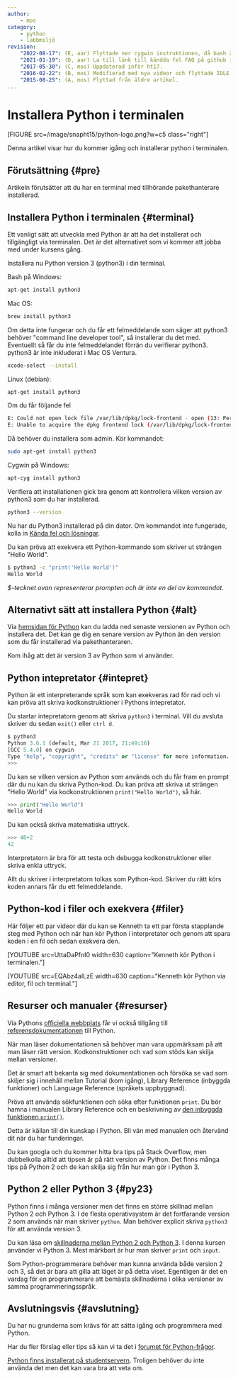 ```yaml
---
author:
    - mos
category:
    - python
    - labbmiljö
revision:
    "2022-08-17": (E, aar) Flyttade ner cygwin instruktionen, då bash är standard på windows.
    "2021-01-19": (D, aar) La till länk till kändda fel FAQ på github issues.
    "2017-05-30": (C, mos) Uppdaterad inför ht17.
    "2016-02-22": (B, mos) Modifierad med nya videor och flyttade IDLE och python på studservern till egna tips.
    "2015-08-25": (A, mos) Flyttad från äldre artikel.
...
```

Installera Python i terminalen
==================================

[FIGURE src=/image/snapht15/python-logo.png?w=c5 class="right"]

Denna artikel visar hur du kommer igång och installerar python i terminalen.

<!--more-->



Förutsättning {#pre}
-------------------------------

Artikeln förutsätter att du har en terminal med tillhörande pakethanterare installerad. 



Installera Python i terminalen {#terminal}
-------------------------------

Ett vanligt sätt att utveckla med Python är att ha det installerat och tillgängligt via terminalen. Det är det alternativet som vi kommer att jobba med under kursens gång.

Installera nu Python version 3 (python3) i din terminal.

Bash på Windows:

```bash
apt-get install python3
```

Mac OS:

```bash
brew install python3
```

Om detta inte fungerar och du får ett felmeddelande som säger att python3 behöver "command line developer tool", så installerar du det med. Eventuellt så får du inte felmeddelandet förrän du verifierar python3. python3 är inte inkluderat i Mac OS Ventura.

```bash
xcode-select --install 
```

Linux (debian):

```bash
apt-get install python3
```

Om du får följande fel

```bash
E: Could not open lock file /var/lib/dpkg/lock-frontend - open (13: Permission denied)
E: Unable to acquire the dpkg frontend lock (/var/lib/dpkg/lock-frontend), are you root?
```

Då behöver du installera som admin. Kör kommandot:

```bash
sudo apt-get install python3
```

Cygwin på Windows:

```bash
apt-cyg install python3
```

Verifiera att installationen gick bra genom att kontrollera vilken version av python3 som du har installerad.

```bash
python3 --version
```

Nu har du Python3 installerad på din dator. Om kommandot inte fungerade, kolla in [Kända fel och lösningar](https://github.com/dbwebb-se/python/issues/44).

Du kan pröva att exekvera ett Python-kommando som skriver ut strängen "Hello World".

```bash
$ python3 -c "print('Hello World')"
Hello World
```

*$-tecknet ovan representerar prompten och är inte en del av kommandot.*



Alternativt sätt att installera Python {#alt}
-------------------------------

Via [hemsidan för Python](https://www.python.org/downloads/) kan du ladda ned senaste versionen av Python och installera det. Det kan ge dig en senare version av Python än den version som du får installerad via pakethanteraren.

Kom ihåg att det är version 3 av Python som vi använder.



Python intepretator {#intepret}
-------------------------------

Python är ett interpreterande språk som kan exekveras rad för rad och vi kan pröva att skriva kodkonstruktioner i Pythons intepretator.

Du startar intepretatorn genom att skriva `python3` i terminal. Vill du avsluta skriver du sedan `exit()` eller `ctrl d`.

```python
$ python3
Python 3.6.1 (default, Mar 21 2017, 21:49:16)
[GCC 5.4.0] on cygwin
Type "help", "copyright", "credits" or "license" for more information.
>>>
```

Du kan se vilken version av Python som används och du får fram en prompt där du nu kan du skriva Python-kod. Du kan pröva att skriva ut strängen "Hello World" via kodkonstruktionen `print("Hello World")`, så här.

```python
>>> print("Hello World")
Hello World
```

Du kan också skriva matematiska uttryck.

```python
>>> 40+2
42
```

Interpretatorn är bra för att testa och debugga kodkonstruktioner eller skriva enkla uttryck.

Allt du skriver i interpretatorn tolkas som Python-kod. Skriver du rätt körs koden annars får du ett felmeddelande.



Python-kod i filer och exekvera {#filer}
-------------------------------

Här följer ett par videor där du kan se Kenneth ta ett par första stapplande steg med Python och när han kör Python i interpretator och genom att spara koden i en fil och sedan exekvera den.
 
[YOUTUBE src=UttaDaPfnI0 width=630 caption="Kenneth kör Python i terminalen."]

[YOUTUBE src=EQAbz4alLzE width=630 caption="Kenneth kör Python via editor, fil och terminal."]



Resurser och manualer {#resurser}
-------------------------------

Via Pythons [officiella webbplats](https://www.python.org/) får vi också tillgång till [referensdokumentationen](https://docs.python.org/3/) till Python.

När man läser dokumentationen så behöver man vara uppmärksam på att man läser rätt version. Kodkonstruktioner och vad som stöds kan skilja mellan versioner.

Det är smart att bekanta sig med dokumentationen och försöka se vad som skiljer sig i innehåll mellan Tutorial (kom igång), Library Reference (inbyggda funktioner) och Language Reference (språkets uppbyggnad).

Pröva att använda sökfunktionen och söka efter funktionen `print`. Du bör hamna i manualen Library Reference och en beskrivning av [den inbyggda funktionen `print()`](https://docs.python.org/3/library/functions.html?highlight=print#print).

Detta är källan till din kunskap i Python. Bli vän med manualen och återvänd dit när du har funderingar.

Du kan googla och du kommer hitta bra tips på Stack Overflow, men dubbelkolla alltid att tipsen är på rätt version av Python. Det finns många tips på Python 2 och de kan skilja sig från hur man gör i Python 3.



Python 2 eller Python 3 {#py23}
-------------------------------

Python finns i många versioner men det finns en större skillnad mellan Python 2 och Python 3. I de flesta operativsystem är det fortfarande version 2 som används när man skriver `python`. Man behöver explicit skriva `python3` för att använda version 3.

Du kan läsa om [skillnaderna mellan Python 2 och Python 3](https://wiki.python.org/moin/Python2orPython3). I denna kursen använder vi Python 3. Mest märkbart är hur man skriver `print` och `input`.

Som Python-programmerare behöver man kunna använda både version 2 och 3, så det är bara att gilla att läget är på detta viset. Egentligen är det en vardag för en programmerare att bemästa skillnaderna i olika versioner av samma programmeringsspråk.



Avslutningsvis {#avslutning}
------------------------------

Du har nu grunderna som krävs för att sätta igång och programmera med Python.

Har du fler förslag eller tips så kan vi ta det i [forumet för Python-frågor](forum/viewforum.php?f=44). 

[Python finns installerat på studentservern](coachen/python-finns-pa-studentservern). Troligen behöver du inte använda det men det kan vara bra att veta om.
